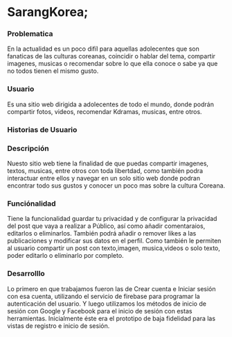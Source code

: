 # SarangKorea;

### Problematica
En la actualidad es un poco difíl para aquellas adolecentes que son fanaticas de las culturas coreanas, coincidir o hablar del tema, compartir imagenes, musicas o recomendar sobre lo que ella conoce o sabe ya que no todos tienen el mismo gusto. 
### Usuario
Es una sitio web dirigida a adolecentes de todo el mundo, donde podrán compartir fotos, videos, recomendar Kdramas, musicas, entre otros.
### Historias de Usuario 

### Descripción
Nuesto sitio web tiene la finalidad de que puedas compartir imagenes, textos, musicas, entre otros
con toda libertdad, como también podra interactuar entre ellos y navegar en un solo sitio web donde podran encontrar todo sus gustos y conocer un poco mas sobre la cultura Coreana.
### Funciónalidad
Tiene la funcionalidad guardar tu privacidad y de configurar la privacidad del post que vaya a realizar a Público, así como añadir comentaraios, editarlos o eliminarlos.
También podrá añadir o remover likes a las publicaciones y modificar sus datos en el perfil.
Como también  le permiten al usuario compartir un post con texto,imagen, musica,videos o solo texto, poder editarlo o eliminarlo por completo. 

### Desarrolllo
Lo primero en  que trabajamos fueron las de Crear cuenta e Iniciar sesión con esa cuenta, utilizando el servicio de firebase para programar la autenticación del usuario. Y luego utilizamos los métodos de inicio de sesión con Google y Facebook para  el inicio de sesión con estas herramientas.
Inicialmente éste era el prototipo de baja fidelidad para las vistas de registro e inicio de sesión.








